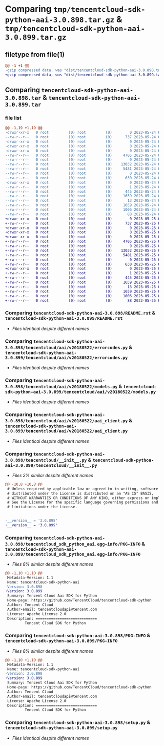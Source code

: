 # Comparing `tmp/tencentcloud-sdk-python-aai-3.0.898.tar.gz` & `tmp/tencentcloud-sdk-python-aai-3.0.899.tar.gz`

## filetype from file(1)

```diff
@@ -1 +1 @@
-gzip compressed data, was "dist/tencentcloud-sdk-python-aai-3.0.898.tar", last modified: Wed May 24 01:43:25 2023, max compression
+gzip compressed data, was "dist/tencentcloud-sdk-python-aai-3.0.899.tar", last modified: Thu May 25 00:15:09 2023, max compression
```

## Comparing `tencentcloud-sdk-python-aai-3.0.898.tar` & `tencentcloud-sdk-python-aai-3.0.899.tar`

### file list

```diff
@@ -1,19 +1,19 @@
-drwxr-xr-x   0 root         (0) root         (0)        0 2023-05-24 01:43:25.000000 tencentcloud-sdk-python-aai-3.0.898/
--rw-r--r--   0 root         (0) root         (0)      737 2023-05-24 01:43:25.000000 tencentcloud-sdk-python-aai-3.0.898/README.rst
-drwxr-xr-x   0 root         (0) root         (0)        0 2023-05-24 01:43:25.000000 tencentcloud-sdk-python-aai-3.0.898/tencentcloud/
-drwxr-xr-x   0 root         (0) root         (0)        0 2023-05-24 01:43:25.000000 tencentcloud-sdk-python-aai-3.0.898/tencentcloud/aai/
-drwxr-xr-x   0 root         (0) root         (0)        0 2023-05-24 01:43:25.000000 tencentcloud-sdk-python-aai-3.0.898/tencentcloud/aai/v20180522/
--rw-r--r--   0 root         (0) root         (0)     4705 2023-05-24 01:43:25.000000 tencentcloud-sdk-python-aai-3.0.898/tencentcloud/aai/v20180522/errorcodes.py
--rw-r--r--   0 root         (0) root         (0)        0 2023-05-24 01:43:25.000000 tencentcloud-sdk-python-aai-3.0.898/tencentcloud/aai/v20180522/__init__.py
--rw-r--r--   0 root         (0) root         (0)    13032 2023-05-24 01:43:25.000000 tencentcloud-sdk-python-aai-3.0.898/tencentcloud/aai/v20180522/models.py
--rw-r--r--   0 root         (0) root         (0)     5481 2023-05-24 01:43:25.000000 tencentcloud-sdk-python-aai-3.0.898/tencentcloud/aai/v20180522/aai_client.py
--rw-r--r--   0 root         (0) root         (0)        0 2023-05-24 01:43:25.000000 tencentcloud-sdk-python-aai-3.0.898/tencentcloud/aai/__init__.py
--rw-r--r--   0 root         (0) root         (0)      630 2023-05-24 01:43:25.000000 tencentcloud-sdk-python-aai-3.0.898/tencentcloud/__init__.py
-drwxr-xr-x   0 root         (0) root         (0)        0 2023-05-24 01:43:25.000000 tencentcloud-sdk-python-aai-3.0.898/tencentcloud_sdk_python_aai.egg-info/
--rw-r--r--   0 root         (0) root         (0)        1 2023-05-24 01:43:25.000000 tencentcloud-sdk-python-aai-3.0.898/tencentcloud_sdk_python_aai.egg-info/dependency_links.txt
--rw-r--r--   0 root         (0) root         (0)      445 2023-05-24 01:43:25.000000 tencentcloud-sdk-python-aai-3.0.898/tencentcloud_sdk_python_aai.egg-info/SOURCES.txt
--rw-r--r--   0 root         (0) root         (0)     1659 2023-05-24 01:43:25.000000 tencentcloud-sdk-python-aai-3.0.898/tencentcloud_sdk_python_aai.egg-info/PKG-INFO
--rw-r--r--   0 root         (0) root         (0)       13 2023-05-24 01:43:25.000000 tencentcloud-sdk-python-aai-3.0.898/tencentcloud_sdk_python_aai.egg-info/top_level.txt
--rw-r--r--   0 root         (0) root         (0)     1659 2023-05-24 01:43:25.000000 tencentcloud-sdk-python-aai-3.0.898/PKG-INFO
--rw-r--r--   0 root         (0) root         (0)     1006 2023-05-24 01:43:25.000000 tencentcloud-sdk-python-aai-3.0.898/setup.py
--rw-r--r--   0 root         (0) root         (0)       88 2023-05-24 01:43:25.000000 tencentcloud-sdk-python-aai-3.0.898/setup.cfg
+drwxr-xr-x   0 root         (0) root         (0)        0 2023-05-25 00:15:09.000000 tencentcloud-sdk-python-aai-3.0.899/
+-rw-r--r--   0 root         (0) root         (0)      737 2023-05-25 00:15:09.000000 tencentcloud-sdk-python-aai-3.0.899/README.rst
+drwxr-xr-x   0 root         (0) root         (0)        0 2023-05-25 00:15:09.000000 tencentcloud-sdk-python-aai-3.0.899/tencentcloud/
+drwxr-xr-x   0 root         (0) root         (0)        0 2023-05-25 00:15:09.000000 tencentcloud-sdk-python-aai-3.0.899/tencentcloud/aai/
+drwxr-xr-x   0 root         (0) root         (0)        0 2023-05-25 00:15:09.000000 tencentcloud-sdk-python-aai-3.0.899/tencentcloud/aai/v20180522/
+-rw-r--r--   0 root         (0) root         (0)     4705 2023-05-25 00:15:09.000000 tencentcloud-sdk-python-aai-3.0.899/tencentcloud/aai/v20180522/errorcodes.py
+-rw-r--r--   0 root         (0) root         (0)        0 2023-05-25 00:15:09.000000 tencentcloud-sdk-python-aai-3.0.899/tencentcloud/aai/v20180522/__init__.py
+-rw-r--r--   0 root         (0) root         (0)    13032 2023-05-25 00:15:09.000000 tencentcloud-sdk-python-aai-3.0.899/tencentcloud/aai/v20180522/models.py
+-rw-r--r--   0 root         (0) root         (0)     5481 2023-05-25 00:15:09.000000 tencentcloud-sdk-python-aai-3.0.899/tencentcloud/aai/v20180522/aai_client.py
+-rw-r--r--   0 root         (0) root         (0)        0 2023-05-25 00:15:09.000000 tencentcloud-sdk-python-aai-3.0.899/tencentcloud/aai/__init__.py
+-rw-r--r--   0 root         (0) root         (0)      630 2023-05-25 00:15:09.000000 tencentcloud-sdk-python-aai-3.0.899/tencentcloud/__init__.py
+drwxr-xr-x   0 root         (0) root         (0)        0 2023-05-25 00:15:09.000000 tencentcloud-sdk-python-aai-3.0.899/tencentcloud_sdk_python_aai.egg-info/
+-rw-r--r--   0 root         (0) root         (0)        1 2023-05-25 00:15:09.000000 tencentcloud-sdk-python-aai-3.0.899/tencentcloud_sdk_python_aai.egg-info/dependency_links.txt
+-rw-r--r--   0 root         (0) root         (0)      445 2023-05-25 00:15:09.000000 tencentcloud-sdk-python-aai-3.0.899/tencentcloud_sdk_python_aai.egg-info/SOURCES.txt
+-rw-r--r--   0 root         (0) root         (0)     1659 2023-05-25 00:15:09.000000 tencentcloud-sdk-python-aai-3.0.899/tencentcloud_sdk_python_aai.egg-info/PKG-INFO
+-rw-r--r--   0 root         (0) root         (0)       13 2023-05-25 00:15:09.000000 tencentcloud-sdk-python-aai-3.0.899/tencentcloud_sdk_python_aai.egg-info/top_level.txt
+-rw-r--r--   0 root         (0) root         (0)     1659 2023-05-25 00:15:09.000000 tencentcloud-sdk-python-aai-3.0.899/PKG-INFO
+-rw-r--r--   0 root         (0) root         (0)     1006 2023-05-25 00:15:09.000000 tencentcloud-sdk-python-aai-3.0.899/setup.py
+-rw-r--r--   0 root         (0) root         (0)       88 2023-05-25 00:15:09.000000 tencentcloud-sdk-python-aai-3.0.899/setup.cfg
```

### Comparing `tencentcloud-sdk-python-aai-3.0.898/README.rst` & `tencentcloud-sdk-python-aai-3.0.899/README.rst`

 * *Files identical despite different names*

### Comparing `tencentcloud-sdk-python-aai-3.0.898/tencentcloud/aai/v20180522/errorcodes.py` & `tencentcloud-sdk-python-aai-3.0.899/tencentcloud/aai/v20180522/errorcodes.py`

 * *Files identical despite different names*

### Comparing `tencentcloud-sdk-python-aai-3.0.898/tencentcloud/aai/v20180522/models.py` & `tencentcloud-sdk-python-aai-3.0.899/tencentcloud/aai/v20180522/models.py`

 * *Files identical despite different names*

### Comparing `tencentcloud-sdk-python-aai-3.0.898/tencentcloud/aai/v20180522/aai_client.py` & `tencentcloud-sdk-python-aai-3.0.899/tencentcloud/aai/v20180522/aai_client.py`

 * *Files identical despite different names*

### Comparing `tencentcloud-sdk-python-aai-3.0.898/tencentcloud/__init__.py` & `tencentcloud-sdk-python-aai-3.0.899/tencentcloud/__init__.py`

 * *Files 2% similar despite different names*

```diff
@@ -10,8 +10,8 @@
 # Unless required by applicable law or agreed to in writing, software
 # distributed under the License is distributed on an "AS IS" BASIS,
 # WITHOUT WARRANTIES OR CONDITIONS OF ANY KIND, either express or implied.
 # See the License for the specific language governing permissions and
 # limitations under the License.
 
 
-__version__ = '3.0.898'
+__version__ = '3.0.899'
```

### Comparing `tencentcloud-sdk-python-aai-3.0.898/tencentcloud_sdk_python_aai.egg-info/PKG-INFO` & `tencentcloud-sdk-python-aai-3.0.899/tencentcloud_sdk_python_aai.egg-info/PKG-INFO`

 * *Files 8% similar despite different names*

```diff
@@ -1,10 +1,10 @@
 Metadata-Version: 1.1
 Name: tencentcloud-sdk-python-aai
-Version: 3.0.898
+Version: 3.0.899
 Summary: Tencent Cloud Aai SDK for Python
 Home-page: https://github.com/TencentCloud/tencentcloud-sdk-python
 Author: Tencent Cloud
 Author-email: tencentcloudapi@tencent.com
 License: Apache License 2.0
 Description: ============================
         Tencent Cloud SDK for Python
```

### Comparing `tencentcloud-sdk-python-aai-3.0.898/PKG-INFO` & `tencentcloud-sdk-python-aai-3.0.899/PKG-INFO`

 * *Files 8% similar despite different names*

```diff
@@ -1,10 +1,10 @@
 Metadata-Version: 1.1
 Name: tencentcloud-sdk-python-aai
-Version: 3.0.898
+Version: 3.0.899
 Summary: Tencent Cloud Aai SDK for Python
 Home-page: https://github.com/TencentCloud/tencentcloud-sdk-python
 Author: Tencent Cloud
 Author-email: tencentcloudapi@tencent.com
 License: Apache License 2.0
 Description: ============================
         Tencent Cloud SDK for Python
```

### Comparing `tencentcloud-sdk-python-aai-3.0.898/setup.py` & `tencentcloud-sdk-python-aai-3.0.899/setup.py`

 * *Files identical despite different names*

